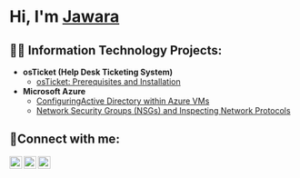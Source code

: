 <h1>Hi, I'm <a href="https://linkedin.com/in/jawara-durrette-rhodes-3811a22a5/">Jawara</a></h1>

<h2>👨‍💻 Information Technology Projects:</h2>

- <b>osTicket (Help Desk Ticketing System)</b>
    - [osTicket: Prerequisites and Installation](https://github.com/jawaradurrette/osticket-prereqs)
 - <b>Microsoft Azure</b>
    - [ConfiguringActive Directory within Azure VMs](https://github.com/jawaradurrette/configure-ad)
    - [Network Security Groups (NSGs) and Inspecting Network Protocols](https://github.com/jawaradurrette/azure-network-protocols)

<h2>🤳Connect with me:</h2>

[<img align="left" alt="Josh | Twitter" width="22px" src="https://cdn.jsdelivr.net/npm/simple-icons@v3/icons/twitter.svg" />][twitter]
[<img align="left" alt="Josh | LinkedIn" width="22px" src="https://cdn.jsdelivr.net/npm/simple-icons@v3/icons/linkedin.svg" />][linkedin]
[<img align="left" alt="Josh | Instagram" width="22px" src="https://cdn.jsdelivr.net/npm/simple-icons@v3/icons/instagram.svg" />][instagram]

[twitter]: https://twitter.com/Josh
[instagram]: https://www.instagram.com/Josh
[linkedin]: https://linkedin.com/in/Josh
